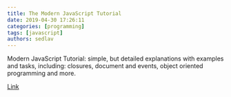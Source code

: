 ```yaml
---
title: The Modern JavaScript Tutorial
date: 2019-04-30 17:26:11
categories: [programming]
tags: [javascript]
authors: sedlav
---
```


Modern JavaScript Tutorial: simple, but detailed explanations with examples and tasks, including: closures, document and events, object oriented programming and more.

[Link](https://javascript.info/)
